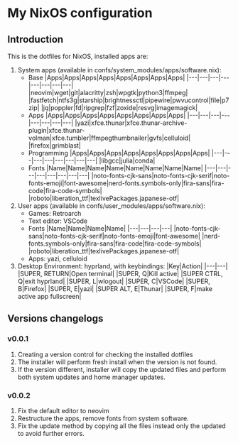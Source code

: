 # My NixOS configuration

## Introduction
This is the dotfiles for NixOS, installed apps are:
1. System apps (available in confs/system_modules/apps/software.nix):
   - Base
        |Apps|Apps|Apps|Apps|Apps|Apps|Apps|Apps|
        |---|---|---|---|---|---|---|---|
        |neovim|wget|git|alacritty|zsh|wpgtk|python3|ffmpeg|
        |fastfetch|ntfs3g|starship|brightnessctl|pipewire|pwvucontrol|file|p7zip|
        |jq|poppler|fd|ripgrep|fzf|zoxide|resvg|imagemagick|
   - Apps
        |Apps|Apps|Apps|Apps|Apps|Apps|Apps|Apps|
        |---|---|---|---|---|---|---|---|
        |yazi|xfce.thunar|xfce.thunar-archive-plugin|xfce.thunar-volman|xfce.tumbler|ffmpegthumbnailer|gvfs|celluloid|
        |firefox|grimblast|
   - Programming
        |Apps|Apps|Apps|Apps|Apps|Apps|Apps|Apps|
        |---|---|---|---|---|---|---|---|
        |libgcc|julia|conda|
   - Fonts
        |Name|Name|Name|Name|Name|Name|Name|Name|
        |---|---|---|---|---|---|---|---|
        |noto-fonts-cjk-sans|noto-fonts-cjk-serif|noto-fonts-emoji|font-awesome|nerd-fonts.symbols-only|fira-sans|fira-code|fira-code-symbols|
        |roboto|liberation_ttf|texlivePackages.japanese-otf|
2. User apps (available in confs/user_modules/apps/software.nix):
   - Games: Retroarch
   - Text editor: VSCode
   - Fonts
        |Name|Name|Name|Name|
        |---|---|---|---|
        |noto-fonts-cjk-sans|noto-fonts-cjk-serif|noto-fonts-emoji|font-awesome|
        |nerd-fonts.symbols-only|fira-sans|fira-code|fira-code-symbols|
        |roboto|liberation_ttf|texlivePackages.japanese-otf|
   - Apps: yazi, celluloid
3. Desktop Environment: hyprland, with keybindings:
   |Key|Action|
   |---|---|
   |SUPER, RETURN|Open terminal|
   |SUPER, Q|Kill active|
   |SUPER CTRL, Q|exit hyprland|
   |SUPER, L|wlogout|
   |SUPER, C|VSCode|
   |SUPER, B|Firefox|
   |SUPER, E|yazi|
   |SUPER ALT, E|Thunar|
   |SUPER, F|make active app fullscreen|

## Versions changelogs
### v0.0.1
1. Creating a version control for checking the installed dotfiles
2. The installer will perform fresh install when the version is not found.
3. If the version different, installer will copy the updated files and perform both system updates and home manager updates.

### v0.0.2
1. Fix the default editor to neovim
2. Restructure the apps, remove fonts from system software.
3. Fix the update method by copying all the files instead only the updated to avoid further errors.